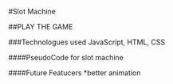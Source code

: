 #Slot Machine

##PLAY THE GAME
<link>

###Technologues used
JavaScript, HTML, CSS





####PseudoCode for slot machine







####Future Featucers 
*better animation
